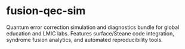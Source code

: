 # fusion-qec-sim
Quantum error correction simulation and diagnostics bundle for global education and LMIC labs. Features surface/Steane code integration, syndrome fusion analytics, and automated reproducibility tools.
